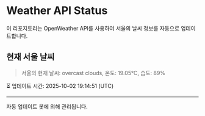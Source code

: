 
# Weather API Status

이 리포지토리는 OpenWeather API를 사용하여 서울의 날씨 정보를 자동으로 업데이트합니다.

## 현재 서울 날씨
> 서울의 현재 날씨: overcast clouds, 온도: 19.05°C, 습도: 89%

⏳ 업데이트 시간: 2025-10-02 19:14:51 (UTC)

---
자동 업데이트 봇에 의해 관리됩니다.
